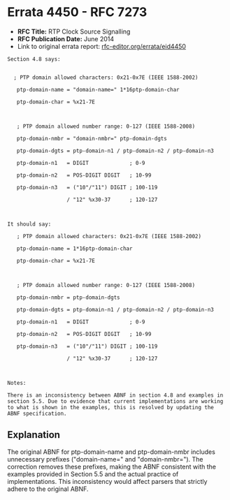 # Errata 4450 - RFC 7273

- **RFC Title:** RTP Clock Source Signalling
- **RFC Publication Date:** June 2014
- Link to original errata report: [rfc-editor.org/errata/eid4450](https://www.rfc-editor.org/errata/eid4450)

```
Section 4.8 says:


  ; PTP domain allowed characters: 0x21-0x7E (IEEE 1588-2002)
   ptp-domain-name = "domain-name=" 1*16ptp-domain-char
   ptp-domain-char = %x21-7E

   ; PTP domain allowed number range: 0-127 (IEEE 1588-2008)
   ptp-domain-nmbr = "domain-nmbr=" ptp-domain-dgts
   ptp-domain-dgts = ptp-domain-n1 / ptp-domain-n2 / ptp-domain-n3
   ptp-domain-n1   = DIGIT             ; 0-9
   ptp-domain-n2   = POS-DIGIT DIGIT   ; 10-99
   ptp-domain-n3   = ("10"/"11") DIGIT ; 100-119
                   / "12" %x30-37      ; 120-127


It should say:

   ; PTP domain allowed characters: 0x21-0x7E (IEEE 1588-2002)
   ptp-domain-name = 1*16ptp-domain-char
   ptp-domain-char = %x21-7E

   ; PTP domain allowed number range: 0-127 (IEEE 1588-2008)
   ptp-domain-nmbr = ptp-domain-dgts
   ptp-domain-dgts = ptp-domain-n1 / ptp-domain-n2 / ptp-domain-n3
   ptp-domain-n1   = DIGIT             ; 0-9
   ptp-domain-n2   = POS-DIGIT DIGIT   ; 10-99
   ptp-domain-n3   = ("10"/"11") DIGIT ; 100-119
                   / "12" %x30-37      ; 120-127


Notes:

There is an inconsistency between ABNF in section 4.8 and examples in section 5.5. Due to evidence that current implementations are working to what is shown in the examples, this is resolved by updating the ABNF specification.
```

## Explanation

The original ABNF for ptp-domain-name and ptp-domain-nmbr includes unnecessary prefixes ("domain-name=" and "domain-nmbr="). The correction removes these prefixes, making the ABNF consistent with the examples provided in Section 5.5 and the actual practice of implementations. This inconsistency would affect parsers that strictly adhere to the original ABNF.

